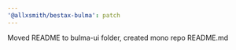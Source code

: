 ```yaml
---
'@allxsmith/bestax-bulma': patch
---
```


Moved README to bulma-ui folder, created mono repo README.md
